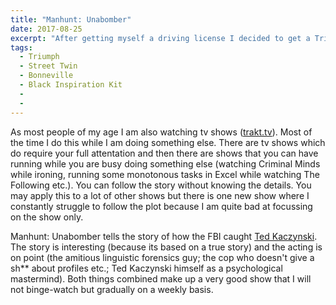 ```yaml
---
title: "Manhunt: Unabomber"
date: 2017-08-25
excerpt: "After getting myself a driving license I decided to get a Triumph Street Twin with the Black Inspiration Kit."
tags:
  - Triumph
  - Street Twin
  - Bonneville
  - Black Inspiration Kit
  -  
  -
---
```

As most people of my age I am also watching tv shows ([trakt.tv](https://trakt.tv/users/chho)). Most of the time I do this while I am doing something else. There are tv shows which do require your full attentation and then there are shows that you can have running while you are busy doing something else (watching Criminal Minds while ironing, running some monotonous tasks in Excel while watching The Following etc.). You can follow the story without knowing the details. You may apply this to a lot of other shows but there is one new show where I constantly struggle to follow the plot because I am quite bad at focussing on the show only.

Manhunt: Unabomber tells the story of how the FBI caught [Ted Kaczynski](https://en.wikipedia.org/wiki/Ted_Kaczynski). The story is interesting (because its based on a true story) and the acting is on point (the amitious linguistic forensics guy; the cop who doesn't give a sh** about profiles etc.; Ted Kaczynski himself as a psychological mastermind). Both things combined make up a very good show that I will not binge-watch but gradually on a weekly basis.
